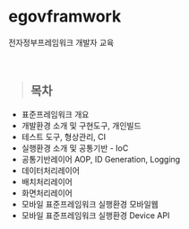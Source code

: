 # egovframwork
전자정부프레임워크 개발자 교육

<br/>

> <h2>목차</h2>
* 표준프레임워크 개요 
* 개발환경 소개 및 구현도구, 개인빌드 
* 테스트 도구, 형상관리, CI
* 실행환경 소개 및 공통기반 - IoC
* 공통기반레이어 AOP, ID Generation, Logging
* 데이터처리레이어 
* 배치처리레이어
* 화면처리레이어
* 모바일 표준프레임워크 실행환경 모바일웹
* 모바일 표준프레임워크 실행환경 Device API
